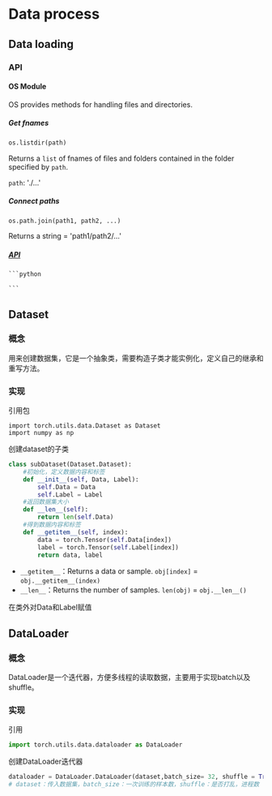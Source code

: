 # Data process

## Data loading

### API

#### OS Module

OS provides methods for handling files and directories.

##### Get fnames

```python
os.listdir(path)
```

Returns a `list` of fnames of files and folders contained in the folder specified by `path`.

`path`: './...'

##### Connect paths

```python
os.path.join(path1, path2, ...)
```

Returns a string = 'path1/path2/...'



##### [API](https://www.runoob.com/python/os-file-methods.html)





~~~python
```python

```
~~~



## Dataset

### 概念

用来创建数据集，它是一个抽象类，需要构造子类才能实例化，定义自己的继承和重写方法。

### 实现

引用包

```
import torch.utils.data.Dataset as Dataset
import numpy as np
```

 创建dataset的子类

```python
class subDataset(Dataset.Dataset):
    #初始化，定义数据内容和标签
    def __init__(self, Data, Label):
        self.Data = Data
        self.Label = Label
    #返回数据集大小
    def __len__(self):
        return len(self.Data)
    #得到数据内容和标签
    def __getitem__(self, index):
        data = torch.Tensor(self.Data[index])
        label = torch.Tensor(self.Label[index])
        return data, label
```

- `__getitem__`：Returns a data or sample. `obj[index]` = `obj.__getitem__(index)`
- `__len__`：Returns the number of samples. `len(obj)` = `obj.__len__()`





在类外对Data和Label赋值



## DataLoader

### 概念

DataLoader是一个迭代器，方便多线程的读取数据，主要用于实现batch以及shuffle。

### 实现

引用

```python
import torch.utils.data.dataloader as DataLoader
```

创建DataLoader迭代器

```python
dataloader = DataLoader.DataLoader(dataset,batch_size= 32, shuffle = True, num_workers= 2)
# dataset：传入数据集，batch_size：一次训练的样本数，shuffle：是否打乱，进程数
```



